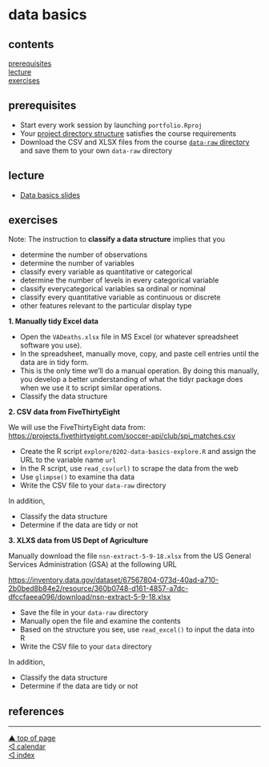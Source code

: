 data basics
================

## contents

[prerequisites](#prerequisites)  
[lecture](#lecture)  
[exercises](#exercises)

## prerequisites

  - Start every work session by launching `portfolio.Rproj`  
  - Your [project directory
    structure](cm501-proj-m-manage-files.md#plan-the-directory-structure)
    satisfies the course requirements  
  - Download the CSV and XLSX files from the course [`data-raw`
    directory](https://github.com/DSR-RHIT/me447-visualizing-data/tree/master/data-raw)
    and save them to your own `data-raw` directory

## lecture

  - [Data basics slides](../slides/sd021-data-basics.pdf)

## exercises

Note: The instruction to **classify a data structure** implies that you

  - determine the number of observations  
  - determine the number of variables  
  - classify every variable as quantitative or categorical  
  - determine the number of levels in every categorical variable  
  - classify everycategorical variables sa ordinal or nominal  
  - classify every quantitative variable as continuous or discrete  
  - other features relevant to the particular display type

**1. Manually tidy Excel data**

  - Open the `VADeaths.xlsx` file in MS Excel (or whatever spreadsheet
    software you use).  
  - In the spreadsheet, manually move, copy, and paste cell entries
    until the data are in tidy form.
  - This is the only time we’ll do a manual operation. By doing this
    manually, you develop a better understanding of what the tidyr
    package does when we use it to script similar operations.
  - Classify the data structure

**2. CSV data from FiveThirtyEight**

We will use the FiveThirtyEight data from:
<https://projects.fivethirtyeight.com/soccer-api/club/spi_matches.csv>

  - Create the R script `explore/0202-data-basics-explore.R` and assign
    the URL to the variable name `url`
  - In the R script, use `read_csv(url)` to scrape the data from the web
  - Use `glimpse()` to examine tha data
  - Write the CSV file to your `data-raw` directory

In addition,

  - Classify the data structure  
  - Determine if the data are tidy or not

**3. XLXS data from US Dept of Agriculture**

Manually download the file `nsn-extract-5-9-18.xlsx` from the US General
Services Administration (GSA) at the following
URL

<https://inventory.data.gov/dataset/67567804-073d-40ad-a710-2b0bed8b84e2/resource/360b0748-d161-4857-a7dc-dfccfaeea096/download/nsn-extract-5-9-18.xlsx>

  - Save the file in your `data-raw` directory
  - Manually open the file and examine the contents
  - Based on the structure you see, use `read_excel()` to input the data
    into R
  - Write the CSV file to your `data` directory

In addition,

  - Classify the data structure  
  - Determine if the data are tidy or not

## references

<div id="refs">

</div>

***
<a href="#top">&#9650; top of page</a>    
[&#9665; calendar](../README.md#calendar)    
[&#9665; index](../README.md#index)
